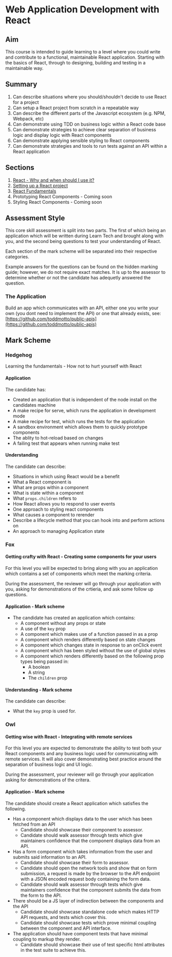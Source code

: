 # Web Application Development with React

## Aim

This course is intended to guide learning to a level where you could write and contribute to a functional, maintainable React application. Starting with the basics of React, through to designing, building and testing in a maintainable way.

## Summary

1. Can describe situations where you should/shouldn't decide to use React for a project
2. Can setup a React project from scratch in a repeatable way
3. Can describe the different parts of the Javascript ecosystem (e.g. NPM, Webpack, etc)
4. Can demonstrate using TDD on business logic within a React code base
5. Can demonstrate strategies to achieve clear separation of business logic and display logic
   with React components
6. Can demonstrate applying sensible styling to React components
7. Can demonstrate strategies and tools to run tests against an API within a React application

## Sections

1. [React - Why and when should I use it?](./why-and-when.md)
2. [Setting up a React project](./setup.md)
3. [React Fundamentals](./fundamentals/README.md)
4. Prototyping React Components - Coming soon
5. Styling React Components - Coming soon

## Assessment Style

This core skill assessment is split into two parts. The first of which being an application which will be written
during Learn Tech and brought along with you, and the second being questions to test your understanding of React.

Each section of the mark scheme will be separated into their respective categories.

Example answers for the questions can be found on the hidden marking guide; however, we do not require exact matches. It
is up to the assessor to determine whether or not the candidate has adequetly answered the question.

### The Application

Build an app which communicates with an API, either one you write your own (you dont need to implement the API)
or one that already exists, see: [https://github.com/toddmotto/public-apis](https://github.com/toddmotto/public-apis)

## Mark Scheme

### Hedgehog

Learning the fundamentals - How not to hurt yourself with React

#### Application

The candidate has:

- Created an application that is independent of the node install on the candidates machine
- A make recipe for serve, which runs the application in development mode
- A make recipe for test, which runs the tests for the application
- A sandbox environment which allows them to quickly prototype components
- The ablity to hot-reload based on changes
- A failing test that appears when running make test

#### Understanding

The candidate can describe:

- Situations in which using React would be a benefit
- What a React component is
- What are props within a component
- What is state within a component
- What `props.children` refers to
- How React allows you to respond to user events
- One approach to styling react components
- What causes a component to rerender
- Describe a lifecycle method that you can hook into and perform actions on
- An approach to managing Application state

### Fox

#### Getting crafty with React - Creating some components for your users

For this level you will be expected to bring along with you an application which contains a set of components which meet the marking criteria.

During the assessment, the reviewer will go through your application with you, asking for demonstrations of the crtieria, and ask some follow up questions.

#### Application - Mark scheme

- The candidate has created an application which contains:
  - A component without any props or state
  - A use of the `key` prop
  - A component which makes use of a function passed in as a prop
  - A component which renders differently based on state changes
  - A component which changes state in response to an onClick event
  - A component which has been styled without the use of global styles
  - A component which renders differently based on the following prop types being passed in:
    - A boolean
    - A string
    - The `children` prop

#### Understanding - Mark scheme

The candidate can describe:

- What the `key` prop is used for.

### Owl

#### Getting wise with React - Integrating with remote services

For this level you are expected to demonstrate the ability to test both your React 
components and any business logic used for communicating with remote services. It will
also cover demonstrating best practice around the separation of business logic and UI
logic.

During the assessment, your reviewer will go through your application asking for
demonstrations of the critera.

#### Application - Mark scheme

The candidate should create a React application which satisfies the following.

- Has a component which displays data to the user which has been fetched from an API
  - Candidate should showcase their component to assessor.
  - Candidate should walk assessor through tests which give maintainers confidence
    that the component displays data from an API.
- Has a form component which takes information from the user and submits said information
  to an API.
  - Candidate should showcase their form to assessor.
  - Candidate should open the network tools and show that on form submission, a request is
    made by the browser to the API endpoint with a JSON encoded request body containing
    the form data.
  - Candidate should walk assessor through tests which give maintainers confidence 
    that the component submits the data from the form to the API.
- There should be a JS layer of indirection between the components and the API
  - Candidate should showcase standalone code which makes HTTP API requests, and tests which
    cover this.
  - Candidate should showcase tests which prove minimal coupling between the component and API interface.
- The application should have component tests that have minimal coupling to markup they render.
  - Candidate should showcase their use of test specific html attributes in the test suite
    to achieve this.
